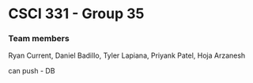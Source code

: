 # CSCI 331 - Group 35 

### Team members 

Ryan Current, Daniel Badillo, Tyler Lapiana, Priyank Patel, Hoja Arzanesh

can push - DB